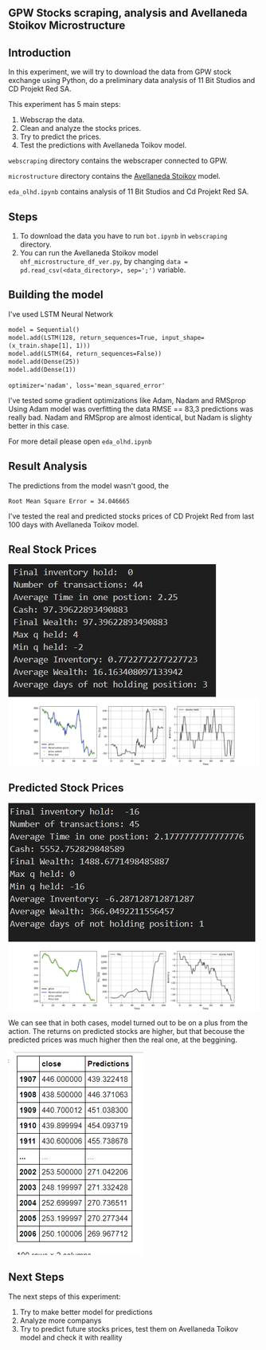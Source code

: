 ## GPW Stocks scraping, analysis and Avellaneda Stoikov Microstructure
## Introduction

In this experiment, we will try to download the data from GPW stock exchange using Python, do a preliminary data analysis of 11 Bit Studios and CD Projekt Red SA.

This experiment has 5 main steps:
  1. Webscrap the data.
  2. Clean and analyze the stocks prices.
  3. Try to predict the prices.
  4. Test the predictions with Avellaneda Toikov model.

`webscraping` directory contains the webscraper connected to GPW. 

`microstructure` directory contains the [Avellaneda Stoikov](https://www.researchgate.net/publication/24086205_High_Frequency_Trading_in_a_Limit_Order_Book) model.

`eda_olhd.ipynb` contains analysis of 11 Bit Studios and Cd Projekt Red SA.
## Steps
1. To download the data you have to run `bot.ipynb` in `webscraping` directory.
2. You can run the Avellaneda Stoikov model `ohf_microstructure_df_ver.py`, by changing  `data = pd.read_csv(<data_directory>, sep=';')` variable.
## Building the model
I've used LSTM Neural Network
```
model = Sequential()
model.add(LSTM(128, return_sequences=True, input_shape= (x_train.shape[1], 1)))
model.add(LSTM(64, return_sequences=False))
model.add(Dense(25))
model.add(Dense(1))

optimizer='nadam', loss='mean_squared_error'
```
I've tested some gradient optimizations like Adam, Nadam and RMSprop Using Adam model was overfitting the data RMSE == 83,3 predictions was really bad. Nadam and RMSprop are almost identical, but Nadam is slighty better in this case.

For more detail please open `eda_olhd.ipynb`
## Result Analysis
The predictions from the model wasn't good, the 
```
Root Mean Square Error = 34.046665
```
I've tested the real and predicted stocks prices of CD Projekt Red from last 100 days with Avellaneda Toikov model.
## Real Stock Prices
![](/images/CDR_micro_real_data_inv.png)
![](/images/CDR_micro_real_data.png)
## Predicted Stock Prices
![](/images/CDR_micro_predicted_inventory.png)
![](/images/CDR_micro_predicted.png)

We can see that in both cases, model turned out to be on a plus from the action. The returns on predicted stocks are higher, but that becouse the predicted prices was much higher then the real one, at the beggining.

![](/real_pred_price.png)
## Next Steps
The next steps of this experiment:
1. Try to make better model for predictions
2. Analyze more companys
3. Try to predict future stocks prices, test them on Avellaneda Toikov model and check it with reallity
